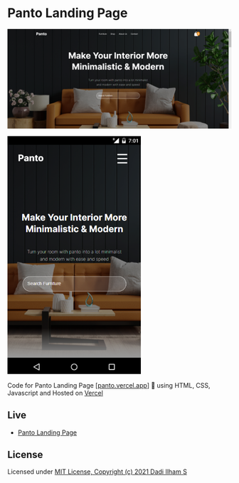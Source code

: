 # Panto Landing Page

<p align="left">
  <img src="/assets/img/HomePage.PNG" alt='preview desktop'>
</p>
<p align="left">
  <img src="/assets/img/MobileHomePage.PNG" alt='preview mobile' width="300">
</p>

<p align="left">
  Code for Panto Landing Page [<a href='https://panto.vercel.app'>panto.vercel.app</a>] 🚀 using HTML, CSS, Javascript and Hosted on <a href='https://vercel.com/'>Vercel</a> 
</p>

## Live

- [Panto Landing Page](https://panto.vercel.app/)

## License

Licensed under [MIT License, Copyright (c) 2021 Dadi Ilham S](./LICENSE)
